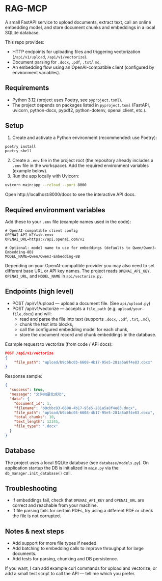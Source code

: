 # RAG-MCP

A small FastAPI service to upload documents, extract text, call an online embedding model, and store document chunks and embeddings in a local SQLite database.

This repo provides:

- HTTP endpoints for uploading files and triggering vectorization (`/api/v1/upload`, `/api/v1/vectorize`).
- Document parsing for `.docx`, `.pdf`, `.txt`/`.md`.
- An embedding flow using an OpenAI-compatible client (configured by environment variables).

## Requirements

- Python 3.12 (project uses Poetry, see `pyproject.toml`).
- The project depends on packages listed in `pyproject.toml` (FastAPI, uvicorn, python-docx, pypdf2, python-dotenv, openai client, etc.).

## Setup

1. Create and activate a Python environment (recommended: use Poetry):

```bash
poetry install
poetry shell
```

2. Create a `.env` file in the project root (the repository already includes a `.env` file in the workspace). Add the required environment variables (example below).
3. Run the app locally with Uvicorn:

```bash
uvicorn main:app --reload --port 8000
```

Open http://localhost:8000/docs to see the interactive API docs.

## Required environment variables

Add these to your `.env` file (example names used in the code):

```env
# OpenAI-compatible client config
OPENAI_API_KEY=sk-xxxx
OPENAI_URL=https://api.openai.com/v1

# Optional: model name to use for embeddings (defaults to Qwen/Qwen3-Embedding-8B)
MODEL_NAME=Qwen/Qwen3-Embedding-8B
```

Depending on your OpenAI-compatible provider you may also need to set different base URL or API key names. The project reads `OPENAI_API_KEY`, `OPENAI_URL`, and `MODEL_NAME` in `api/vectorize.py`.

## Endpoints (high level)

- POST /api/v1/upload — upload a document file. (See `api/upload.py`)
- POST /api/v1/vectorize — accepts a `file_path` (e.g. `upload/your-file.docx`) and will:
  - read and parse the file into text (supports `.docx`, `.pdf`, `.txt`, `.md`),
  - chunk the text into blocks,
  - call the configured embedding model for each chunk,
  - store the document record and chunk embeddings in the database.

Example request to vectorize (from code / API docs):

```json
POST /api/v1/vectorize
{
	"file_path": "upload/b9cbbc03-6608-4b17-95e5-281a5a8f4e83.docx"
}
```

Response sample:

```json
{
  "success": true,
  "message": "文件向量化成功",
  "data": {
    "document_id": 1,
    "filename": "b9cbbc03-6608-4b17-95e5-281a5a8f4e83.docx",
    "file_path": "upload/b9cbbc03-6608-4b17-95e5-281a5a8f4e83.docx",
    "total_chunks": 10,
    "text_length": 12345,
    "file_type": ".docx"
  }
}
```

## Database

The project uses a local SQLite database (see `database/models.py`). On application startup the DB is initialized in `main.py` via the `db_manager.init_database()` call.

## Troubleshooting

- If embeddings fail, check that `OPENAI_API_KEY` and `OPENAI_URL` are correct and reachable from your machine.
- If file parsing fails for certain PDFs, try using a different PDF or check the file is not corrupted.

## Notes & next steps

- Add support for more file types if needed.
- Add batching to embedding calls to improve throughput for large documents.
- Add tests for parsing, chunking and DB persistence.

If you want, I can add example curl commands for upload and vectorize, or add a small test script to call the API — tell me which you prefer.
